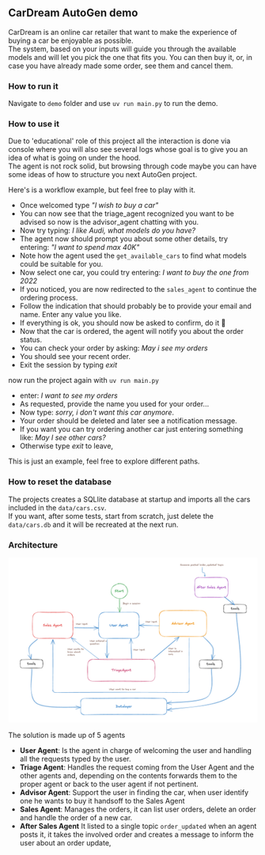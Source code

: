 ## CarDream AutoGen demo  

CarDream is an online car retailer that want to make the experience of buying a car be enjoyable as possible.  
The system, based on your inputs will guide you through the available models and will let you pick the one that fits you.
You can then buy it, or, in case you have already made some order, see them and cancel them.

### How to run it
Navigate to `demo` folder and use `uv run main.py` to run the demo.

### How to use it
Due to 'educational' role of this project all the interaction is done via console where you will also see several logs
whose goal is to give you an idea of what is going on under the hood.  
The agent is not rock solid, but browsing through code maybe you can have some ideas of how to structure you next AutoGen
project.

Here's is a workflow example, but feel free to play with it.  

- Once welcomed type *"I wish to buy a car"*
- You can now see that the triage_agent recognized you want to be advised so now is the advisor_agent chatting with you.
- Now try typing: *I like Audi, what models do you have?*
- The agent now should prompt you about some other details, try entering: *"I want to spend max 40K"*
- Note how the agent used the `get_available_cars` to find what models could be suitable for you.
- Now select one car, you could try entering: *I want to buy the one from 2022*
- If you noticed, you are now redirected to the `sales_agent` to continue the ordering process.
- Follow the indication that should probably be to provide your email and name. Enter any value you like.
- If everything is ok, you should now be asked to confirm, do it 🙂
- Now that the car is ordered, the agent will notify you about the order status.
- You can check your order by asking: *May i see my orders*
- You should see your recent order.
- Exit the session by typing *exit*

now run the project again with `uv run main.py`

- enter: *I want to see my orders*
- As requested, provide the name you used for your order...
- Now type: *sorry, i don't want this car anymore*.
- Your order should be deleted and later see a notification message.
- If you want you can try ordering another car just entering something like: *May I see other cars?*
- Otherwise type *exit* to leave,

This is just an example, feel free to explore different paths.

### How to reset the database
The projects creates a SQLlite database at startup and imports all the cars included in the `data/cars.csv`.  
If you want, after some tests, start from scratch, just delete the `data/cars.db` and it will be recreated at the next run.

### Architecture
![alt text](images/architecture.png)

The solution is made up of 5 agents  

- **User Agent**: Is the agent in charge of welcoming the user and handling all the requests typed by the user.
- **Triage Agent**: Handles the request coming from the User Agent and the other agents and, depending on the contents forwards them to the proper agent or back to the user agent if not pertinent.
- **Advisor Agent**: Support the user in finding the car, when user identify one he wants to buy it handsoff to the Sales Agent
- **Sales Agent**: Manages the orders, it can list user orders, delete an order and handle the order of a new car.
- **After Sales Agent** It listed to a single topic `order_updated` when an agent posts it, it takes the involved order and creates a message to inform the user about an order update,
